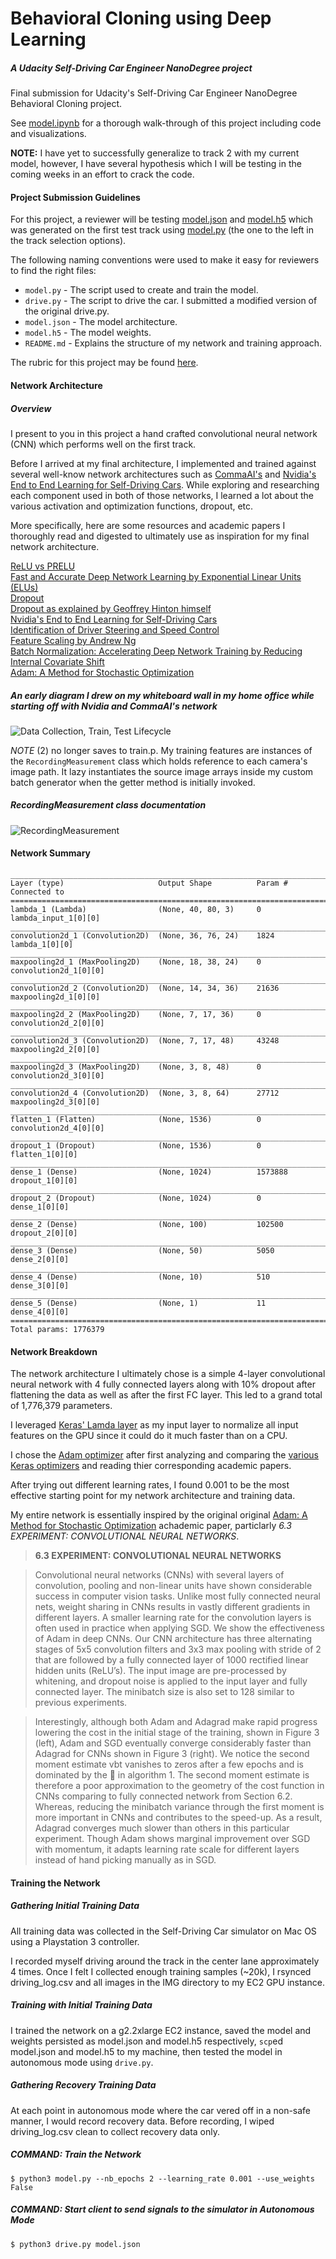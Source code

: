 # Behavioral Cloning using Deep Learning
##### A Udacity Self-Driving Car Engineer NanoDegree project

Final submission for Udacity's Self-Driving Car Engineer NanoDegree Behavioral Cloning project.

See [model.ipynb](model.ipynb) for a thorough walk-through of this project including code and visualizations.

**NOTE:** I have yet to successfully generalize to track 2 with my current model, however, I have several hypothesis which I will be testing in the coming weeks in an effort to crack the code.

#### Project Submission Guidelines

For this project, a reviewer will be testing [model.json](model.json) and [model.h5](model.h5) which was generated on the first test track using [model.py](model.py) (the one to the left in the track selection options).

The following naming conventions were used to make it easy for reviewers to find the right files:

* `model.py` - The script used to create and train the model.
* `drive.py` - The script to drive the car. I submitted a modified version of the original drive.py.
* `model.json` - The model architecture.
* `model.h5` - The model weights.
* `README.md` - Explains the structure of my network and training approach.

The rubric for this project may be found [here](https://review.udacity.com/#!/rubrics/432/view).

#### Network Architecture

##### Overview

I present to you in this project a hand crafted convolutional neural network (CNN) which performs well on the first track.

Before I arrived at my final architecture, I implemented and trained against several well-know network architectures such as [CommaAI's](https://github.com/commaai/research/blob/master/train_steering_model.py) and [Nvidia's End to End Learning for Self-Driving Cars](http://images.nvidia.com/content/tegra/automotive/images/2016/solutions/pdf/end-to-end-dl-using-px.pdf). While exploring and researching each component used in both of those networks, I learned a lot about the various activation and optimization functions, dropout, etc.

More specifically, here are some resources and academic papers I thoroughly read and digested to ultimately use as inspiration for my final network architecture.

[ReLU vs PRELU](https://arxiv.org/pdf/1502.01852v1.pdf)  
[Fast and Accurate Deep Network Learning by Exponential Linear Units (ELUs)](https://arxiv.org/abs/1511.07289)  
[Dropout](http://www.cs.toronto.edu/~rsalakhu/papers/srivastava14a.pdf)  
[Dropout as explained by Geoffrey Hinton himself](https://www.youtube.com/watch?v=vAVOY8frLlQ)  
[Nvidia's End to End Learning for Self-Driving Cars](http://images.nvidia.com/content/tegra/automotive/images/2016/solutions/pdf/end-to-end-dl-using-px.pdf)  
[Identification of Driver Steering and Speed Control](http://www2.eng.cam.ac.uk/~djc13/vehicledynamics/downloads/Odhams_PhDthesis_Sep06.pdf)  
[Feature Scaling by Andrew Ng](https://youtu.be/aJmorz9gD4g)  
[Batch Normalization: Accelerating Deep Network Training by Reducing Internal Covariate Shift](https://arxiv.org/abs/1502.03167)  
[Adam: A Method for Stochastic Optimization](https://arxiv.org/abs/1412.6980v8)  

##### An early diagram I drew on my whiteboard wall in my home office while starting off with Nvidia and CommaAI's network

![Data Collection, Train, Test Lifecycle](docs/images/data_collect_train_test_lifecycle.jpg)

_NOTE_ (2) no longer saves to train.p. My training features are instances of the `RecordingMeasurement` class which holds reference to each camera's image path. It lazy instantiates the source image arrays inside my custom batch generator when the getter method is initially invoked.

##### RecordingMeasurement class documentation

![RecordingMeasurement](docs/architecture/recording_measurement_class.png)


#### Network Summary

```
____________________________________________________________________________________________________
Layer (type)                     Output Shape          Param #     Connected to                     
====================================================================================================
lambda_1 (Lambda)                (None, 40, 80, 3)     0           lambda_input_1[0][0]             
____________________________________________________________________________________________________
convolution2d_1 (Convolution2D)  (None, 36, 76, 24)    1824        lambda_1[0][0]                   
____________________________________________________________________________________________________
maxpooling2d_1 (MaxPooling2D)    (None, 18, 38, 24)    0           convolution2d_1[0][0]            
____________________________________________________________________________________________________
convolution2d_2 (Convolution2D)  (None, 14, 34, 36)    21636       maxpooling2d_1[0][0]             
____________________________________________________________________________________________________
maxpooling2d_2 (MaxPooling2D)    (None, 7, 17, 36)     0           convolution2d_2[0][0]            
____________________________________________________________________________________________________
convolution2d_3 (Convolution2D)  (None, 7, 17, 48)     43248       maxpooling2d_2[0][0]             
____________________________________________________________________________________________________
maxpooling2d_3 (MaxPooling2D)    (None, 3, 8, 48)      0           convolution2d_3[0][0]            
____________________________________________________________________________________________________
convolution2d_4 (Convolution2D)  (None, 3, 8, 64)      27712       maxpooling2d_3[0][0]             
____________________________________________________________________________________________________
flatten_1 (Flatten)              (None, 1536)          0           convolution2d_4[0][0]            
____________________________________________________________________________________________________
dropout_1 (Dropout)              (None, 1536)          0           flatten_1[0][0]                  
____________________________________________________________________________________________________
dense_1 (Dense)                  (None, 1024)          1573888     dropout_1[0][0]                  
____________________________________________________________________________________________________
dropout_2 (Dropout)              (None, 1024)          0           dense_1[0][0]                    
____________________________________________________________________________________________________
dense_2 (Dense)                  (None, 100)           102500      dropout_2[0][0]                  
____________________________________________________________________________________________________
dense_3 (Dense)                  (None, 50)            5050        dense_2[0][0]                    
____________________________________________________________________________________________________
dense_4 (Dense)                  (None, 10)            510         dense_3[0][0]                    
____________________________________________________________________________________________________
dense_5 (Dense)                  (None, 1)             11          dense_4[0][0]                    
====================================================================================================
Total params: 1776379
```

#### Network Breakdown

The network architecture I ultimately chose is a simple 4-layer convolutional neural network with 4 fully connected layers along with 10% dropout after flattening the data as well as after the first FC layer. This led to a grand total of 1,776,379 parameters.

I leveraged [Keras' Lamda layer](https://keras.io/layers/core/#lambda) as my input layer to normalize all input features on the GPU since it could do it much faster than on a CPU.

I chose the [Adam optimizer](https://keras.io/optimizers/#adam) after first analyzing and comparing the [various Keras optimizers](https://keras.io/optimizers/) and reading thier corresponding academic papers. 

After trying out different learning rates, I found 0.001 to be the most effective starting point for my network architecture and training data.

My entire network is essentially inspired by the original original [Adam: A Method for Stochastic Optimization](https://arxiv.org/abs/1412.6980v8) achademic paper, particlarly _6.3 EXPERIMENT: CONVOLUTIONAL NEURAL NETWORKS_.

> **6.3 EXPERIMENT: CONVOLUTIONAL NEURAL NETWORKS**

> Convolutional neural networks (CNNs) with several layers of convolution, pooling and non-linear
units have shown considerable success in computer vision tasks. Unlike most fully connected neural
nets, weight sharing in CNNs results in vastly different gradients in different layers. A smaller
learning rate for the convolution layers is often used in practice when applying SGD. We show the
effectiveness of Adam in deep CNNs. Our CNN architecture has three alternating stages of 5x5
convolution filters and 3x3 max pooling with stride of 2 that are followed by a fully connected layer
of 1000 rectified linear hidden units (ReLU’s). The input image are pre-processed by whitening, and dropout noise is applied to the input layer and fully connected layer. The minibatch size is also set
to 128 similar to previous experiments.

> Interestingly, although both Adam and Adagrad make rapid progress lowering the cost in the initial
stage of the training, shown in Figure 3 (left), Adam and SGD eventually converge considerably
faster than Adagrad for CNNs shown in Figure 3 (right). We notice the second moment estimate vbt
vanishes to zeros after a few epochs and is dominated by the  in algorithm 1. The second moment
estimate is therefore a poor approximation to the geometry of the cost function in CNNs comparing
to fully connected network from Section 6.2. Whereas, reducing the minibatch variance through
the first moment is more important in CNNs and contributes to the speed-up. As a result, Adagrad
converges much slower than others in this particular experiment. Though Adam shows marginal
improvement over SGD with momentum, it adapts learning rate scale for different layers instead of
hand picking manually as in SGD.


#### Training the Network

##### Gathering Initial Training Data

All training data was collected in the Self-Driving Car simulator on Mac OS using a Playstation 3 controller. 

I recorded myself driving around the track in the center lane approximately 4 times. Once I felt I collected enough training samples (~20k), I rsynced driving_log.csv and all images in the IMG directory to my EC2 GPU instance.

##### Training with Initial Training Data

I trained the network on a g2.2xlarge EC2 instance, saved the model and weights persisted as model.json and model.h5 respectively, `scp`ed model.json and model.h5 to my machine, then tested the model in autonomous mode using `drive.py`.

##### Gathering Recovery Training Data

At each point in autonomous mode where the car vered off in a non-safe manner, I would record recovery data. Before recording, I wiped driving_log.csv clean to collect recovery data only.

##### COMMAND: Train the Network

`$ python3 model.py --nb_epochs 2 --learning_rate 0.001 --use_weights False`

##### COMMAND: Start client to send signals to the simulator in Autonomous Mode

`$ python3 drive.py model.json`



